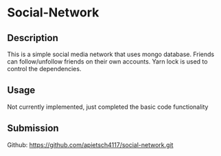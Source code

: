 # Social-Network

## Description

This is a simple social media network that uses mongo database. Friends can follow/unfollow friends on their own accounts. Yarn lock is used to control the dependencies. 

## Usage

Not currently implemented, just completed the basic code functionality


## Submission

Github: https://github.com/apietsch4117/social-network.git